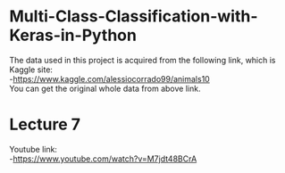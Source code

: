 # Multi-Class-Classification-with-Keras-in-Python

The data used in this project is acquired from the following link, which is Kaggle site: <br />
-https://www.kaggle.com/alessiocorrado99/animals10 <br />
You can get the original whole data from above link.

<h1>Lecture 7 </h1>

Youtube link: <br />
-https://www.youtube.com/watch?v=M7jdt48BCrA

